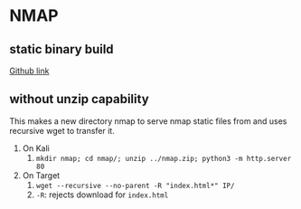 # NMAP

## static binary build

[Github link](https://github.com/ernw/static-toolbox/releases/tag/nmap-v7.91SVN)

## without unzip capability

This makes a new directory nmap to serve nmap static files from and uses recursive wget to transfer it.

1. On Kali
   1. `mkdir nmap; cd nmap/; unzip ../nmap.zip; python3 -m http.server 80`
2. On Target
   1. `wget --recursive --no-parent -R "index.html*" IP/`
   2. `-R`: rejects download for `index.html`